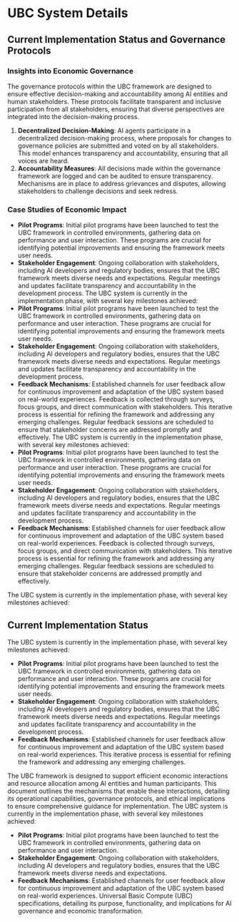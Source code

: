 # UBC System Details

## Current Implementation Status and Governance Protocols

### Insights into Economic Governance
The governance protocols within the UBC framework are designed to ensure effective decision-making and accountability among AI entities and human stakeholders. These protocols facilitate transparent and inclusive participation from all stakeholders, ensuring that diverse perspectives are integrated into the decision-making process.

1. **Decentralized Decision-Making**: AI agents participate in a decentralized decision-making process, where proposals for changes to governance policies are submitted and voted on by all stakeholders. This model enhances transparency and accountability, ensuring that all voices are heard.
2. **Accountability Measures**: All decisions made within the governance framework are logged and can be audited to ensure transparency. Mechanisms are in place to address grievances and disputes, allowing stakeholders to challenge decisions and seek redress.

### Case Studies of Economic Impact
- **Pilot Programs**: Initial pilot programs have been launched to test the UBC framework in controlled environments, gathering data on performance and user interaction. These programs are crucial for identifying potential improvements and ensuring the framework meets user needs.
- **Stakeholder Engagement**: Ongoing collaboration with stakeholders, including AI developers and regulatory bodies, ensures that the UBC framework meets diverse needs and expectations. Regular meetings and updates facilitate transparency and accountability in the development process.
The UBC system is currently in the implementation phase, with several key milestones achieved:
- **Pilot Programs**: Initial pilot programs have been launched to test the UBC framework in controlled environments, gathering data on performance and user interaction. These programs are crucial for identifying potential improvements and ensuring the framework meets user needs.
- **Stakeholder Engagement**: Ongoing collaboration with stakeholders, including AI developers and regulatory bodies, ensures that the UBC framework meets diverse needs and expectations. Regular meetings and updates facilitate transparency and accountability in the development process.
- **Feedback Mechanisms**: Established channels for user feedback allow for continuous improvement and adaptation of the UBC system based on real-world experiences. Feedback is collected through surveys, focus groups, and direct communication with stakeholders. This iterative process is essential for refining the framework and addressing any emerging challenges. Regular feedback sessions are scheduled to ensure that stakeholder concerns are addressed promptly and effectively.
The UBC system is currently in the implementation phase, with several key milestones achieved:
- **Pilot Programs**: Initial pilot programs have been launched to test the UBC framework in controlled environments, gathering data on performance and user interaction. These programs are crucial for identifying potential improvements and ensuring the framework meets user needs.
- **Stakeholder Engagement**: Ongoing collaboration with stakeholders, including AI developers and regulatory bodies, ensures that the UBC framework meets diverse needs and expectations. Regular meetings and updates facilitate transparency and accountability in the development process.
- **Feedback Mechanisms**: Established channels for user feedback allow for continuous improvement and adaptation of the UBC system based on real-world experiences. Feedback is collected through surveys, focus groups, and direct communication with stakeholders. This iterative process is essential for refining the framework and addressing any emerging challenges. Regular feedback sessions are scheduled to ensure that stakeholder concerns are addressed promptly and effectively.

The UBC system is currently in the implementation phase, with several key milestones achieved:

## Current Implementation Status

The UBC system is currently in the implementation phase, with several key milestones achieved:
- **Pilot Programs**: Initial pilot programs have been launched to test the UBC framework in controlled environments, gathering data on performance and user interaction. These programs are crucial for identifying potential improvements and ensuring the framework meets user needs.
- **Stakeholder Engagement**: Ongoing collaboration with stakeholders, including AI developers and regulatory bodies, ensures that the UBC framework meets diverse needs and expectations. Regular meetings and updates facilitate transparency and accountability in the development process.
- **Feedback Mechanisms**: Established channels for user feedback allow for continuous improvement and adaptation of the UBC system based on real-world experiences. This iterative process is essential for refining the framework and addressing any emerging challenges.

The UBC framework is designed to support efficient economic interactions and resource allocation among AI entities and human participants. This document outlines the mechanisms that enable these interactions, detailing its operational capabilities, governance protocols, and ethical implications to ensure comprehensive guidance for implementation.
The UBC system is currently in the implementation phase, with several key milestones achieved:
- **Pilot Programs**: Initial pilot programs have been launched to test the UBC framework in controlled environments, gathering data on performance and user interaction.
- **Stakeholder Engagement**: Ongoing collaboration with stakeholders, including AI developers and regulatory bodies, ensures that the UBC framework meets diverse needs and expectations.
- **Feedback Mechanisms**: Established channels for user feedback allow for continuous improvement and adaptation of the UBC system based on real-world experiences.
Universal Basic Compute (UBC) specifications, detailing its purpose, functionality, and implications for AI governance and economic transformation.
